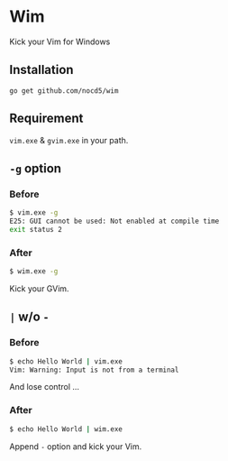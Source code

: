 # Wim

Kick your Vim for Windows

## Installation

`go get github.com/nocd5/wim`

## Requirement

`vim.exe` & `gvim.exe` in your path.

## `-g` option

### Before

```sh
$ vim.exe -g
E25: GUI cannot be used: Not enabled at compile time
exit status 2
```

### After

```sh
$ wim.exe -g
```

Kick your GVim.

## `|` w/o `-`

### Before

```sh
$ echo Hello World | vim.exe
Vim: Warning: Input is not from a terminal
```

And lose control ...

### After

```sh
$ echo Hello World | wim.exe
```

Append `-` option and kick your Vim.
